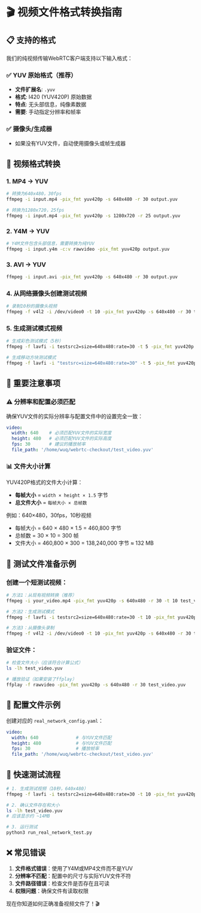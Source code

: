 # 🎬 视频文件格式转换指南

## 📋 支持的格式

我们的纯视频传输WebRTC客户端支持以下输入格式：

### ✅ **YUV 原始格式**（推荐）
- **文件扩展名**: `.yuv`
- **格式**: I420 (YUV420P) 原始数据
- **特点**: 无头部信息，纯像素数据
- **需要**: 手动指定分辨率和帧率

### ✅ **摄像头/生成器**
- 如果没有YUV文件，自动使用摄像头或帧生成器

## 🔄 视频格式转换

### 1. **MP4 → YUV**
```bash
# 转换为640x480，30fps
ffmpeg -i input.mp4 -pix_fmt yuv420p -s 640x480 -r 30 output.yuv

# 转换为1280x720，25fps
ffmpeg -i input.mp4 -pix_fmt yuv420p -s 1280x720 -r 25 output.yuv
```

### 2. **Y4M → YUV**
```bash
# Y4M文件包含头部信息，需要转换为纯YUV
ffmpeg -i input.y4m -c:v rawvideo -pix_fmt yuv420p output.yuv
```

### 3. **AVI → YUV**
```bash
ffmpeg -i input.avi -pix_fmt yuv420p -s 640x480 -r 30 output.yuv
```

### 4. **从网络摄像头创建测试视频**
```bash
# 录制10秒的摄像头视频
ffmpeg -f v4l2 -i /dev/video0 -t 10 -pix_fmt yuv420p -s 640x480 -r 30 test_video.yuv
```

### 5. **生成测试模式视频**
```bash
# 生成彩色测试模式（5秒）
ffmpeg -f lavfi -i testsrc2=size=640x480:rate=30 -t 5 -pix_fmt yuv420p test_pattern.yuv

# 生成移动方块测试模式
ffmpeg -f lavfi -i "testsrc=size=640x480:rate=30" -t 5 -pix_fmt yuv420p moving_squares.yuv
```

## 📐 **重要注意事项**

### ⚠️ **分辨率和配置必须匹配**
确保YUV文件的实际分辨率与配置文件中的设置完全一致：

```yaml
video:
  width: 640    # 必须匹配YUV文件的实际宽度
  height: 480   # 必须匹配YUV文件的实际高度
  fps: 30       # 建议的播放帧率
  file_path: '/home/wuq/webrtc-checkout/test_video.yuv'
```

### 📊 **文件大小计算**
YUV420P格式的文件大小计算：
- **每帧大小** = `width × height × 1.5` 字节
- **总文件大小** = `每帧大小 × 总帧数`

例如：640×480，30fps，10秒视频
- 每帧大小 = 640 × 480 × 1.5 = 460,800 字节
- 总帧数 = 30 × 10 = 300 帧
- 文件大小 = 460,800 × 300 = 138,240,000 字节 ≈ 132 MB

## 🎯 **测试文件准备示例**

### 创建一个短测试视频：
```bash
# 方法1：从现有视频转换（推荐）
ffmpeg -i your_video.mp4 -pix_fmt yuv420p -s 640x480 -r 30 -t 10 test_video.yuv

# 方法2：生成测试模式
ffmpeg -f lavfi -i testsrc2=size=640x480:rate=30 -t 10 -pix_fmt yuv420p test_video.yuv

# 方法3：从摄像头录制
ffmpeg -f v4l2 -i /dev/video0 -t 10 -pix_fmt yuv420p -s 640x480 -r 30 test_video.yuv
```

### 验证文件：
```bash
# 检查文件大小（应该符合计算公式）
ls -lh test_video.yuv

# 播放验证（如果安装了ffplay）
ffplay -f rawvideo -pix_fmt yuv420p -s 640x480 -r 30 test_video.yuv
```

## 🔧 **配置文件示例**

创建对应的 `real_network_config.yaml`：
```yaml
video:
  width: 640              # 与YUV文件匹配
  height: 480             # 与YUV文件匹配  
  fps: 30                 # 播放帧率
  file_path: '/home/wuq/webrtc-checkout/test_video.yuv'
```

## 🚀 **快速测试流程**

```bash
# 1. 生成测试视频（10秒，640x480）
ffmpeg -f lavfi -i testsrc2=size=640x480:rate=30 -t 10 -pix_fmt yuv420p test_video.yuv

# 2. 确认文件存在和大小
ls -lh test_video.yuv
# 应该显示约 ~14MB

# 3. 运行测试
python3 run_real_network_test.py
```

## ❌ **常见错误**

1. **文件格式错误**：使用了Y4M或MP4文件而不是YUV
2. **分辨率不匹配**：配置中的尺寸与实际YUV文件不符
3. **文件路径错误**：检查文件是否存在且可读
4. **权限问题**：确保文件有读取权限

现在你知道如何正确准备视频文件了！🎬